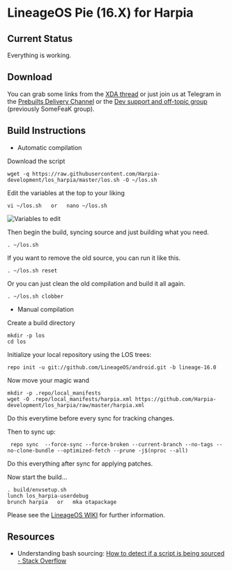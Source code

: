LineageOS Pie (16.X) for Harpia
=====================================

Current Status
--------------

Everything is working.

Download
--------

You can grab some links from the [XDA thread](https://forum.xda-developers.com/g4-play/development/rom-lineageos-16-0-t3853758) or just join us at Telegram in the [Prebuilts Delivery Channel](https://t.me/romdelivery) or the [Dev support and off-topic group](https://t.me/somefeak) (previously SomeFeaK group).

Build Instructions
------------------

- Automatic compilation

Download the script

	wget -q https://raw.githubusercontent.com/Harpia-development/los_harpia/master/los.sh -O ~/los.sh

Edit the variables at the top to your liking

	vi ~/los.sh   or   nano ~/los.sh

![Variables to edit](https://i.imgur.com/6gqS7sn.png)

Then begin the build, syncing source and just building what you need.

	. ~/los.sh

If you want to remove the old source, you can run it like this.

	. ~/los.sh reset

Or you can just clean the old compilation and build it all again.

	. ~/los.sh clobber

- Manual compilation

Create a build directory

	mkdir -p los
	cd los

Initialize your local repository using the LOS trees:

	repo init -u git://github.com/LineageOS/android.git -b lineage-16.0

Now move your magic wand
	
	mkdir -p .repo/local_manifests
	wget -O .repo/local_manifests/harpia.xml https://github.com/Harpia-development/los_harpia/raw/master/harpia.xml

Do this everytime before every sync for tracking changes.

Then to sync up:

     repo sync  --force-sync --force-broken --current-branch --no-tags --no-clone-bundle --optimized-fetch --prune -j$(nproc --all)

Do this everything after sync for applying patches.	

Now start the build...

	. build/envsetup.sh 
	lunch los_harpia-userdebug
	brunch harpia   or   mka otapackage

Please see the [LineageOS WIKI](https://wiki.lineageos.org/) for further information.

Resources
---------

- Understanding bash sourcing: [How to detect if a script is being sourced - Stack Overflow](https://stackoverflow.com/questions/2683279/how-to-detect-if-a-script-is-being-sourced)
